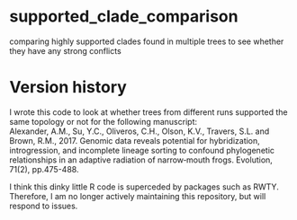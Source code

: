 # supported_clade_comparison
comparing highly supported clades found in multiple trees to see whether they have any strong conflicts

# Version history
I wrote this code to look at whether trees from different runs supported the same topology or not for the following manuscript:   
Alexander, A.M., Su, Y.C., Oliveros, C.H., Olson, K.V., Travers, S.L. and Brown, R.M., 2017. Genomic data reveals potential for hybridization, introgression, and incomplete lineage sorting to confound phylogenetic relationships in an adaptive radiation of narrow‐mouth frogs. Evolution, 71(2), pp.475-488.


I think this dinky little R code is superceded by packages such as RWTY. Therefore, I am no longer actively maintaining this repository, but will respond to issues.
